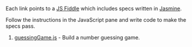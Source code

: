 Each link points to a [JS Fiddle](http://jsfiddle.net/) which includes specs written in [Jasmine](http://pivotal.github.com/jasmine/).

Follow the instructions in the JavaScript pane and write code to make the specs pass.

1. [guessingGame.js](http://jsfiddle.net/openspectrum/E4EqP/) - Build a number guessing game.